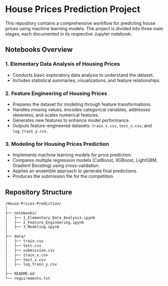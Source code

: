 # House Prices Prediction Project

This repository contains a comprehensive workflow for predicting house prices using machine learning models. The project is divided into three main stages, each documented in its respective Jupyter notebook:

## Notebooks Overview

### 1. Elementary Data Analysis of Housing Prices
- Conducts basic exploratory data analysis to understand the dataset.
- Includes statistical summaries, visualizations, and feature relationships.

### 2. Feature Engineering of Housing Prices
- Prepares the dataset for modeling through feature transformations.
- Handles missing values, encodes categorical variables, addresses skewness, and scales numerical features.
- Generates new features to enhance model performance.
- Outputs feature-engineered datasets: `train_x.csv`, `test_x.csv`, and `log_train_y.csv`.

### 3. Modeling for Housing Prices Prediction
- Implements machine learning models for price prediction.
- Compares multiple regression models (CatBoost, XGBoost, LightGBM, Gradient Boosting) using cross-validation.
- Applies an ensemble approach to generate final predictions.
- Produces the submission file for the competition.

## Repository Structure
```bash
/House-Prices-Prediction/
│
├── notebooks/
│   ├── 1_Elementary_Data_Analysis.ipynb
│   ├── 2_Feature_Engineering.ipynb
│   ├── 3_Modeling.ipynb
│
├── data/
│   ├── train.csv
│   ├── test.csv
│   ├── submission.csv
│   ├── train_x.csv
│   ├── test_x.csv
│   ├── log_train_y.csv
│
├── README.md
└── requirements.txt
